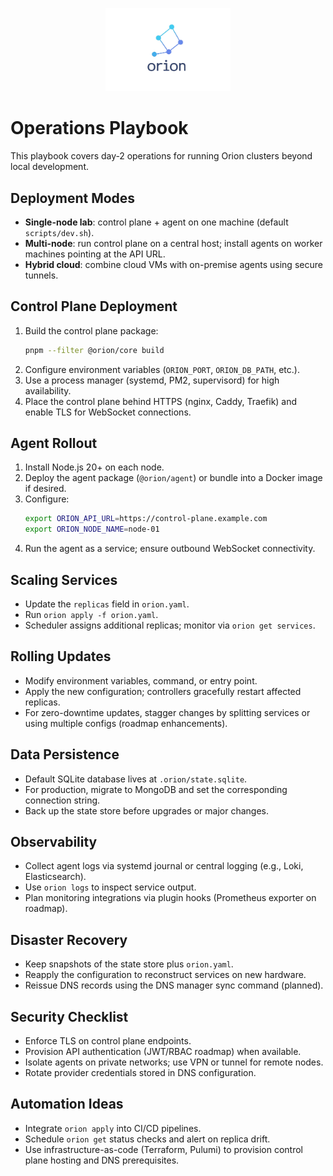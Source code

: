 <p align="center">
  <img src="../assets/Orion-logo_nobg.png" alt="Orion logo" width="200" />
</p>

# Operations Playbook

This playbook covers day‑2 operations for running Orion clusters beyond local development.

## Deployment Modes

- **Single-node lab**: control plane + agent on one machine (default `scripts/dev.sh`).
- **Multi-node**: run control plane on a central host; install agents on worker machines pointing at the API URL.
- **Hybrid cloud**: combine cloud VMs with on-premise agents using secure tunnels.

## Control Plane Deployment

1. Build the control plane package:
   ```bash
   pnpm --filter @orion/core build
   ```
2. Configure environment variables (`ORION_PORT`, `ORION_DB_PATH`, etc.).
3. Use a process manager (systemd, PM2, supervisord) for high availability.
4. Place the control plane behind HTTPS (nginx, Caddy, Traefik) and enable TLS for WebSocket connections.

## Agent Rollout

1. Install Node.js 20+ on each node.
2. Deploy the agent package (`@orion/agent`) or bundle into a Docker image if desired.
3. Configure:
   ```bash
   export ORION_API_URL=https://control-plane.example.com
   export ORION_NODE_NAME=node-01
   ```
4. Run the agent as a service; ensure outbound WebSocket connectivity.

## Scaling Services

- Update the `replicas` field in `orion.yaml`.
- Run `orion apply -f orion.yaml`.
- Scheduler assigns additional replicas; monitor via `orion get services`.

## Rolling Updates

- Modify environment variables, command, or entry point.
- Apply the new configuration; controllers gracefully restart affected replicas.
- For zero-downtime updates, stagger changes by splitting services or using multiple configs (roadmap enhancements).

## Data Persistence

- Default SQLite database lives at `.orion/state.sqlite`.
- For production, migrate to MongoDB and set the corresponding connection string.
- Back up the state store before upgrades or major changes.

## Observability

- Collect agent logs via systemd journal or central logging (e.g., Loki, Elasticsearch).
- Use `orion logs` to inspect service output.
- Plan monitoring integrations via plugin hooks (Prometheus exporter on roadmap).

## Disaster Recovery

- Keep snapshots of the state store plus `orion.yaml`.
- Reapply the configuration to reconstruct services on new hardware.
- Reissue DNS records using the DNS manager sync command (planned).

## Security Checklist

- Enforce TLS on control plane endpoints.
- Provision API authentication (JWT/RBAC roadmap) when available.
- Isolate agents on private networks; use VPN or tunnel for remote nodes.
- Rotate provider credentials stored in DNS configuration.

## Automation Ideas

- Integrate `orion apply` into CI/CD pipelines.
- Schedule `orion get` status checks and alert on replica drift.
- Use infrastructure-as-code (Terraform, Pulumi) to provision control plane hosting and DNS prerequisites.
